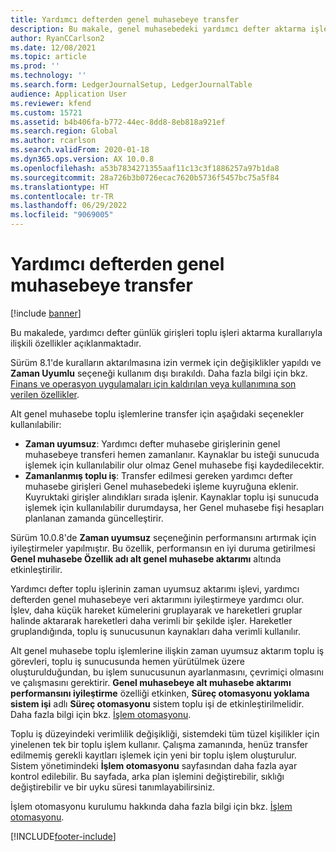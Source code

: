 ```yaml
---
title: Yardımcı defterden genel muhasebeye transfer
description: Bu makale, genel muhasebedeki yardımcı defter aktarma işlemiyle ilgili olan özellikleri açıklar.
author: RyanCCarlson2
ms.date: 12/08/2021
ms.topic: article
ms.prod: ''
ms.technology: ''
ms.search.form: LedgerJournalSetup, LedgerJournalTable
audience: Application User
ms.reviewer: kfend
ms.custom: 15721
ms.assetid: b4b406fa-b772-44ec-8dd8-8eb818a921ef
ms.search.region: Global
ms.author: rcarlson
ms.search.validFrom: 2020-01-18
ms.dyn365.ops.version: AX 10.0.8
ms.openlocfilehash: a53b7834271355aaf11c13c3f1886257a97b1da8
ms.sourcegitcommit: 28a726b3b0726ecac7620b5736f5457bc75a5f84
ms.translationtype: HT
ms.contentlocale: tr-TR
ms.lasthandoff: 06/29/2022
ms.locfileid: "9069005"
---
```

# <a name="subledger-transfer-to-the-general-ledger"></a>Yardımcı defterden genel muhasebeye transfer

[!include [banner](../includes/banner.md)]

Bu makalede, yardımcı defter günlük girişleri toplu işleri aktarma kurallarıyla ilişkili özellikler açıklanmaktadır.

Sürüm 8.1'de kuralların aktarılmasına izin vermek için değişiklikler yapıldı ve **Zaman Uyumlu** seçeneği kullanım dışı bırakıldı. Daha fazla bilgi için bkz. [Finans ve operasyon uygulamaları için kaldırılan veya kullanımına son verilen özellikler](../../fin-ops-core/dev-itpro/migration-upgrade/deprecated-features.md?toc=%2fdynamics365%2ffinance%2ftoc.json#finance-and-operations-81-with-platform-update-20).

Alt genel muhasebe toplu işlemlerine transfer için aşağıdaki seçenekler kullanılabilir:

- **Zaman uyumsuz**: Yardımcı defter muhasebe girişlerinin genel muhasebeye transferi hemen zamanlanır. Kaynaklar bu isteği sunucuda işlemek için kullanılabilir olur olmaz Genel muhasebe fişi kaydedilecektir.
- **Zamanlanmış toplu iş**: Transfer edilmesi gereken yardımcı defter muhasebe girişleri Genel muhasebedeki işleme kuyruğuna eklenir. Kuyruktaki girişler alındıkları sırada işlenir. Kaynaklar toplu işi sunucuda işlemek için kullanılabilir durumdaysa, her Genel muhasebe fişi hesapları planlanan zamanda güncelleştirir.

Sürüm 10.0.8'de **Zaman uyumsuz** seçeneğinin performansını artırmak için iyileştirmeler yapılmıştır. Bu özellik, performansın en iyi duruma getirilmesi **Genel muhasebe Özellik adı alt genel muhasebe aktarımı** altında etkinleştirilir.

Yardımcı defter toplu işlerinin zaman uyumsuz aktarımı işlevi, yardımcı defterden genel muhasebeye veri aktarımını iyileştirmeye yardımcı olur. İşlev, daha küçük hareket kümelerini gruplayarak ve hareketleri gruplar halinde aktararak hareketleri daha verimli bir şekilde işler. Hareketler gruplandığında, toplu iş sunucusunun kaynakları daha verimli kullanılır.

Alt genel muhasebe toplu işlemlerine ilişkin zaman uyumsuz aktarım toplu iş görevleri, toplu iş sunucusunda hemen yürütülmek üzere oluşturulduğundan, bu işlem sunucusunun ayarlanmasını, çevrimiçi olmasını ve çalışmasını gerektirir. **Genel muhasebeye alt muhasebe aktarımı performansını iyileştirme** özelliği etkinken, **Süreç otomasyonu yoklama sistem işi** adlı **Süreç otomasyonu** sistem toplu işi de etkinleştirilmelidir. Daha fazla bilgi için bkz. [İşlem otomasyonu](../../fin-ops-core/dev-itpro/sysadmin/process-automation.md).

Toplu iş düzeyindeki verimlilik değişikliği, sistemdeki tüm tüzel kişilikler için yinelenen tek bir toplu işlem kullanır. Çalışma zamanında, henüz transfer edilmemiş gerekli kayıtları işlemek için yeni bir toplu işlem oluşturulur. Sistem yönetimindeki **İşlem otomasyonu** sayfasından daha fazla ayar kontrol edilebilir. Bu sayfada, arka plan işlemini değiştirebilir, sıklığı değiştirebilir ve bir uyku süresi tanımlayabilirsiniz.

İşlem otomasyonu kurulumu hakkında daha fazla bilgi için bkz. [İşlem otomasyonu](../../fin-ops-core/dev-itpro/sysadmin/process-automation.md).

[!INCLUDE[footer-include](../../includes/footer-banner.md)]

